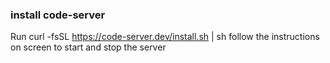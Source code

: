 ### install code-server
Run 
curl -fsSL https://code-server.dev/install.sh | sh
follow the instructions on screen to start and stop the server
